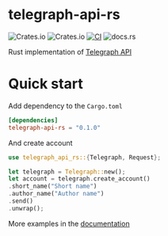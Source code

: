 # telegraph-api-rs

![Crates.io](https://img.shields.io/crates/v/telegraph-api-rs?style=plastic)
![Crates.io](https://img.shields.io/crates/l/telegraph-api-rs?style=plastic)
[![CI](https://github.com/heyyyoyy/telegraph-api-rs/actions/workflows/rust.yml/badge.svg)](https://github.com/heyyyoyy/telegraph-api-rs/actions/workflows/rust.yml)
![docs.rs](https://img.shields.io/docsrs/telegraph-api-rs?style=plastic)

Rust implementation of [Telegraph API](https://telegra.ph/api)

# Quick start

Add dependency to the `Cargo.toml`
```toml
[dependencies]
telegraph-api-rs = "0.1.0"
```

And create account

```rust
use telegraph_api_rs::{Telegraph, Request};

let telegraph = Telegraph::new();
let account = telegraph.create_account()
.short_name("Short name")
.author_name("Author name")
.send()
.unwrap();
```

More examples in the [documentation](https://docs.rs/telegraph-api-rs)
